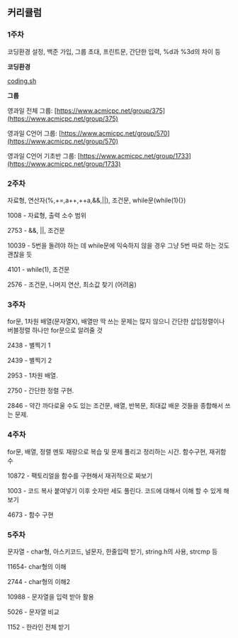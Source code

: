 ## 커리큘럼

### **1주차**

코딩환경 설정, 백준 가입, 그룹 초대, 프린트문, 간단한 입력, %d과 %3d의 차이 등

**코딩환경**

[coding.sh](/coding.sh)

**그룹**

영과일 전체 그룹: [https://www.acmicpc.net/group/375](https://www.acmicpc.net/group/375)

영과일 C언어 그룹: [https://www.acmicpc.net/group/570](https://www.acmicpc.net/group/570)

영과일 C언어 기초반 그룹: [https://www.acmicpc.net/group/1733](https://www.acmicpc.net/group/1733)

### 2**주차**

자료형, 연산자\(%,+=,a++,++a,&&,\|\|\), 조건문, while문\(while\(1\){}\)

1008 - 자료형, 출력 소수 범위

2753 - &&, \|\|, 조건문

10039 - 5번을 돌려야 하는 데 while문에 익숙하지 않을 경우 그냥 5번 따로 하는 것도 괜찮을 듯

4101 - while\(1\), 조건문

2576 - 조건문, 나머지 연산, 최소값 찾기 \(어려움\)

### 3**주차**

for문, 1차원 배열\(문자열X\), 배열만 딱 쓰는 문제는 많지 않으니 간단한 삽입정렬이나 버블정렬 하나만 for문으로 알려줄 것

2438 - 별찍기 1

2439 - 별찍기 2

2953 - 1차원 배열.

2750 - 간단한 정렬 구현.

2846 - 약간 까다로울 수도 있는 조건문, 배열, 반복문, 최대값 배운 것들을 종합해서 쓰는 문제.

### 4**주차**

for문, 배열, 정렬 멘토 재량으로 복습 및 문제 풀리고 정리하는 시간. 함수구현, 재귀함수

10872 - 팩토리얼을 함수를 구현해서 재귀적으로 짜보기

1003 - 코드 복사 붙여넣기 이후 숫자만 세도 풀린다. 코드에 대해서 이해 할 수 있게 해보기

4673 - 함수 구현


### 5**주차**

문자열 - char형, 아스키코드, 널문자, 한줄입력 받기, string.h의 사용, strcmp 등

11654- char형의 이해

2744 - char형의 이해2

10988 - 문자열을 입력 받아 활용

5026 - 문자열 비교

1152 - 한라인 전체 받기
